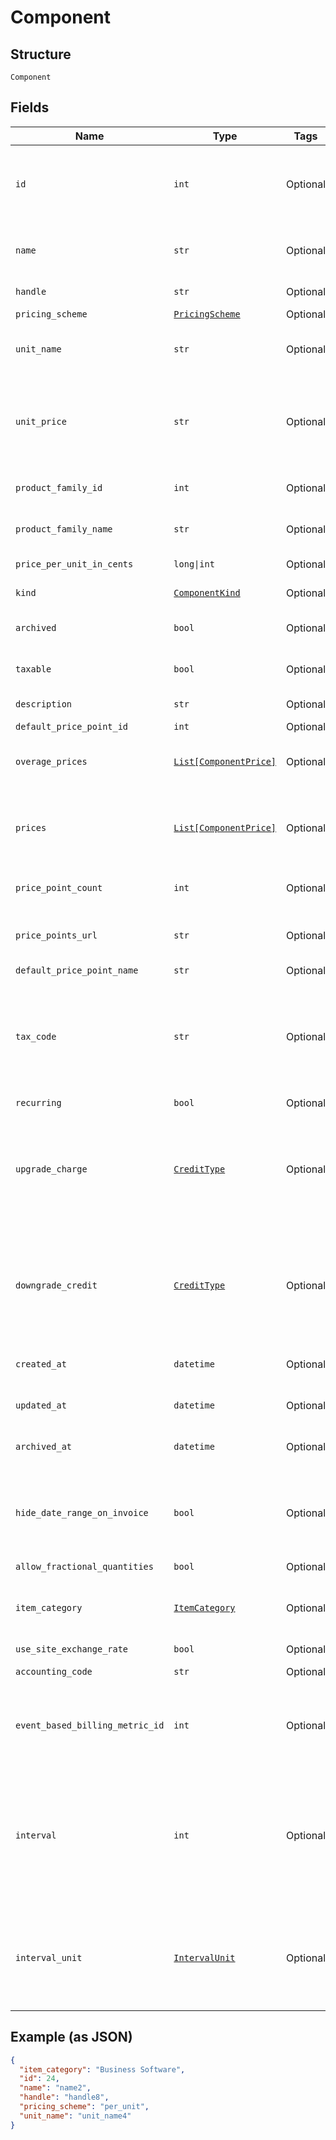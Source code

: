 
# Component

## Structure

`Component`

## Fields

| Name | Type | Tags | Description |
|  --- | --- | --- | --- |
| `id` | `int` | Optional | The unique ID assigned to the component by Chargify. This ID can be used to fetch the component from the API. |
| `name` | `str` | Optional | The name of the Component, suitable for display on statements. i.e. Text Messages. |
| `handle` | `str` | Optional | The component API handle |
| `pricing_scheme` | [`PricingScheme`](../../doc/models/pricing-scheme.md) | Optional | - |
| `unit_name` | `str` | Optional | The name of the unit that the component’s usage is measured in. i.e. message |
| `unit_price` | `str` | Optional | The amount the customer will be charged per unit. This field is only populated for ‘per_unit’ pricing schemes, otherwise it may be null. |
| `product_family_id` | `int` | Optional | The id of the Product Family to which the Component belongs |
| `product_family_name` | `str` | Optional | The name of the Product Family to which the Component belongs |
| `price_per_unit_in_cents` | `long\|int` | Optional | deprecated - use unit_price instead |
| `kind` | [`ComponentKind`](../../doc/models/component-kind.md) | Optional | A handle for the component type |
| `archived` | `bool` | Optional | Boolean flag describing whether a component is archived or not. |
| `taxable` | `bool` | Optional | Boolean flag describing whether a component is taxable or not. |
| `description` | `str` | Optional | The description of the component. |
| `default_price_point_id` | `int` | Optional | - |
| `overage_prices` | [`List[ComponentPrice]`](../../doc/models/component-price.md) | Optional | Applicable only to prepaid usage components. An array of overage price brackets. |
| `prices` | [`List[ComponentPrice]`](../../doc/models/component-price.md) | Optional | An array of price brackets. If the component uses the ‘per_unit’ pricing scheme, this array will be empty. |
| `price_point_count` | `int` | Optional | Count for the number of price points associated with the component |
| `price_points_url` | `str` | Optional | URL that points to the location to read the existing price points via GET request |
| `default_price_point_name` | `str` | Optional | - |
| `tax_code` | `str` | Optional | A string representing the tax code related to the component type. This is especially important when using the Avalara service to tax based on locale. This attribute has a max length of 10 characters. |
| `recurring` | `bool` | Optional | - |
| `upgrade_charge` | [`CreditType`](../../doc/models/credit-type.md) | Optional | The type of credit to be created when upgrading/downgrading. Defaults to the component and then site setting if one is not provided.<br>Available values: `full`, `prorated`, `none`. |
| `downgrade_credit` | [`CreditType`](../../doc/models/credit-type.md) | Optional | The type of credit to be created when upgrading/downgrading. Defaults to the component and then site setting if one is not provided.<br>Available values: `full`, `prorated`, `none`. |
| `created_at` | `datetime` | Optional | Timestamp indicating when this component was created |
| `updated_at` | `datetime` | Optional | Timestamp indicating when this component was updated |
| `archived_at` | `datetime` | Optional | Timestamp indicating when this component was archived |
| `hide_date_range_on_invoice` | `bool` | Optional | (Only available on Relationship Invoicing sites) Boolean flag describing if the service date range should show for the component on generated invoices. |
| `allow_fractional_quantities` | `bool` | Optional | - |
| `item_category` | [`ItemCategory`](../../doc/models/item-category.md) | Optional | One of the following: Business Software, Consumer Software, Digital Services, Physical Goods, Other |
| `use_site_exchange_rate` | `bool` | Optional | - |
| `accounting_code` | `str` | Optional | E.g. Internal ID or SKU Number |
| `event_based_billing_metric_id` | `int` | Optional | (Only for Event Based Components) This is an ID of a metric attached to the component. This metric is used to bill upon collected events. |
| `interval` | `int` | Optional | The numerical interval. i.e. an interval of ‘30’ coupled with an interval_unit of day would mean this component's default price point would renew every 30 days. This property is only available for sites with Multifrequency enabled. |
| `interval_unit` | [`IntervalUnit`](../../doc/models/interval-unit.md) | Optional | A string representing the interval unit for this component's default price point, either month or day. This property is only available for sites with Multifrequency enabled. |

## Example (as JSON)

```json
{
  "item_category": "Business Software",
  "id": 24,
  "name": "name2",
  "handle": "handle8",
  "pricing_scheme": "per_unit",
  "unit_name": "unit_name4"
}
```

